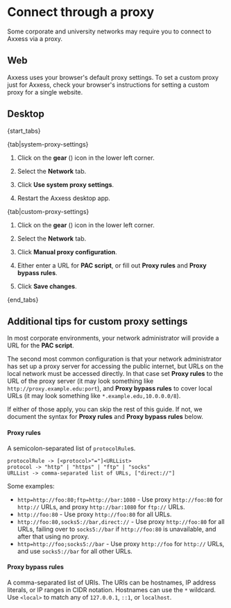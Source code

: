 # Connect through a proxy

Some corporate and university networks may require you to connect to Axxess
via a proxy.

## Web

Axxess uses your browser's default proxy settings. To set a custom proxy just
for Axxess, check your browser's instructions for setting a custom proxy for
a single website.

## Desktop

{start_tabs}

{tab|system-proxy-settings}

1. Click on the **gear** (<i class="fa fa-cog"></i>) icon in the lower left corner.

2. Select the **Network** tab.

3. Click **Use system proxy settings**.

4. Restart the Axxess desktop app.

{tab|custom-proxy-settings}

1. Click on the **gear** (<i class="fa fa-cog"></i>) icon in the lower left corner.

2. Select the **Network** tab.

3. Click **Manual proxy configuration**.

4. Either enter a URL for **PAC script**, or fill out **Proxy rules** and
  **Proxy bypass rules**.

5. Click **Save changes**.

{end_tabs}

## Additional tips for custom proxy settings

In most corporate environments, your network administrator will provide a
URL for the **PAC script**.

The second most common configuration is that your network administrator has
set up a proxy server for accessing the public internet, but URLs on the
local network must be accessed directly. In that case set **Proxy rules** to
the URL of the proxy server (it may look something like
`http://proxy.example.edu:port`), and **Proxy bypass rules** to cover local URLs
(it may look something like `*.example.edu,10.0.0.0/8`).

If either of those apply, you can skip the rest of this guide. If not, we
document the syntax for **Proxy rules** and **Proxy bypass rules** below.

#### Proxy rules

A semicolon-separated list of `protocolRule`s.

```
protocolRule -> [<protocol>"="]<URLList>
protocol -> "http" | "https" | "ftp" | "socks"
URLList -> comma-separated list of URLs, ["direct://"]
```

Some examples:

* `http=http://foo:80;ftp=http://bar:1080` - Use proxy `http://foo:80`
  for `http://` URLs, and proxy `http://bar:1080` for `ftp://` URLs.
* `http://foo:80` - Use proxy `http://foo:80` for all URLs.
* `http://foo:80,socks5://bar,direct://` - Use proxy `http://foo:80` for
  all URLs, failing over to `socks5://bar` if `http://foo:80` is
  unavailable, and after that using no proxy.
* `http=http://foo;socks5://bar` -  Use proxy `http://foo` for `http://` URLs,
  and use `socks5://bar` for all other URLs.

#### Proxy bypass rules

A comma-separated list of URIs. The URIs can be hostnames, IP address
literals, or IP ranges in CIDR notation. Hostnames can use the `*`
wildcard. Use `<local>` to match any of `127.0.0.1`, `::1`, or `localhost`.
